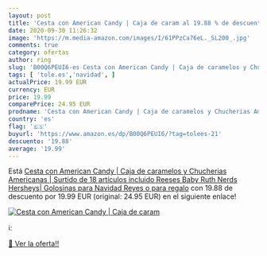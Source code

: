 ```yaml
---
layout: post
title: 'Cesta con American Candy | Caja de caram al 19.88 % de descuento'
date: 2020-09-30 11:26:32
image: 'https://m.media-amazon.com/images/I/61PPzCa76eL._SL200_.jpg'
comments: true
category: ofertas
author: ring
slug: 'B00Q6PEUI6-es Cesta con American Candy | Caja de caramelos y Chucherias...'
tags: [ 'tole.es','navidad', ]
actualPrice: 19.99 EUR
currency: EUR
price: 19.99
comparePrice: 24.95 EUR
prodname: 'Cesta con American Candy | Caja de caramelos y Chucherias Americanas | Surtido de 18 artículos incluido Reeses  Baby Ruth  Nerds  Hersheys| Golosinas para Navidad Reyes o para regalo'
country: 'es'
flag: '🇪🇸'
buyurl: 'https://www.amazon.es/dp/B00Q6PEUI6/?tag=tolees-21'
descuento: '19.88'
average: '19.99'
---
```


Está [Cesta con American Candy | Caja de caramelos y Chucherias Americanas | Surtido de 18 artículos incluido Reeses  Baby Ruth  Nerds  Hersheys| Golosinas para Navidad Reyes o para regalo](https://www.amazon.es/dp/B00Q6PEUI6/?tag=tolees-21) con 19.88 de descuento por 19.99 EUR (original: 24.95 EUR) en el siguiente enlace!

[![Cesta con American Candy | Caja de caram](https://m.media-amazon.com/images/I/61PPzCa76eL._SL200_.jpg)](https://www.amazon.es/dp/B00Q6PEUI6/?tag=tolees-21)

ℹ️:


[🛒 Ver la oferta!!](https://www.amazon.es/dp/B00Q6PEUI6/?tag=tolees-21)
